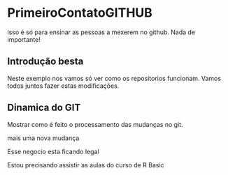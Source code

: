 # PrimeiroContatoGITHUB
isso é só para ensinar as pessoas a mexerem no github. Nada de importante!

## Introdução besta

Neste exemplo nos vamos só ver como os repositorios funcionam. Vamos todos juntos fazer estas modificações.

## Dinamica do GIT

Mostrar como é feito o processamento das mudanças no git.

mais uma nova mudança

Esse negocio esta ficando legal

Estou precisando assistir as aulas do curso de R Basic